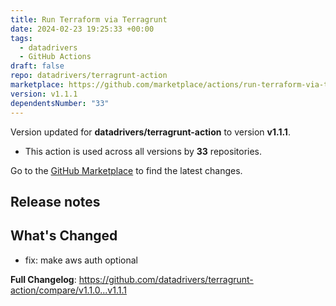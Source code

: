 ```yaml
---
title: Run Terraform via Terragrunt
date: 2024-02-23 19:25:33 +00:00
tags:
  - datadrivers
  - GitHub Actions
draft: false
repo: datadrivers/terragrunt-action
marketplace: https://github.com/marketplace/actions/run-terraform-via-terragrunt
version: v1.1.1
dependentsNumber: "33"
---
```



Version updated for **datadrivers/terragrunt-action** to version **v1.1.1**.
- This action is used across all versions by **33** repositories.

Go to the [GitHub Marketplace](https://github.com/marketplace/actions/run-terraform-via-terragrunt) to find the latest changes.

## Release notes

## What's Changed
* fix: make aws auth optional

**Full Changelog**: https://github.com/datadrivers/terragrunt-action/compare/v1.1.0...v1.1.1
